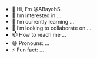 - 👋 Hi, I’m @ABayohS
- 👀 I’m interested in ...
- 🌱 I’m currently learning ...
- 💞️ I’m looking to collaborate on ...
- 📫 How to reach me ...
- 😄 Pronouns: ...
- ⚡ Fun fact: ...

<!---
ABayohS/ABayohS is a ✨ special ✨ repository because its `README.md` (this file) appears on your GitHub profile.
You can click the Preview link to take a look at your changes.
--->
